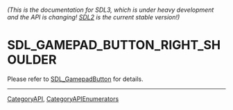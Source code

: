 ###### (This is the documentation for SDL3, which is under heavy development and the API is changing! [SDL2](https://wiki.libsdl.org/SDL2/) is the current stable version!)
# SDL_GAMEPAD_BUTTON_RIGHT_SHOULDER

Please refer to [SDL_GamepadButton](SDL_GamepadButton) for details.

----
[CategoryAPI](CategoryAPI), [CategoryAPIEnumerators](CategoryAPIEnumerators)

